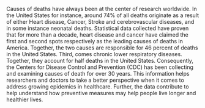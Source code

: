 Causes of deaths have always been at the center of research worldwide. In the United States for instance, around 74% of all deaths originate as a result of either Heart disease, Cancer, Stroke and cerebrovascular diseases, and in some instance neonatal deaths. Statistical data collected have proven that for more than a decade, heart disease and cancer have claimed the first and second spots respectively as the leading causes of deaths in America. Together, the two causes are responsible for 46 percent of deaths in the United States. Third, comes chronic lower respiratory diseases. Together, they account for half deaths in the United States. Consequently, the Centers for Disease Control and Prevention (CDC) has been collecting and examining causes of death for over 30 years. This information helps researchers and doctors to take a better perspective when it comes to address growing epidemics in healthcare. Further, the data contribute to help understand how preventive measures may help people live longer and healthier lives.
